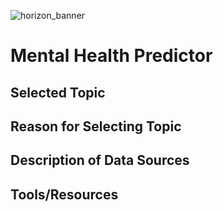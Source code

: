 ![horizon_banner](Resources/horizon_banner.png)
# Mental Health Predictor

## Selected Topic

## Reason for Selecting Topic

## Description of Data Sources

## Tools/Resources
